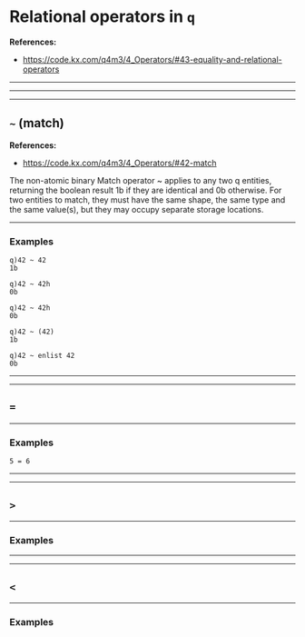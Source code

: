 # Relational operators in `q`

**References:**
- https://code.kx.com/q4m3/4_Operators/#43-equality-and-relational-operators

-----------------------------------------------------------------------------------
-----------------------------------------------------------------------------------
-----------------------------------------------------------------------------------



## `~` (match)

**References:**
- https://code.kx.com/q4m3/4_Operators/#42-match


The non-atomic binary Match operator ~ applies to any two q entities, returning the boolean result
1b if they are identical and 0b otherwise. For two entities to match, they must have the same shape,
the same type and the same value(s), but they may occupy separate storage locations.

-----------------------------------------------------------------------------------

### Examples

~~~~
q)42 ~ 42
1b
~~~~

~~~~
q)42 ~ 42h
0b
~~~~

~~~~
q)42 ~ 42h
0b
~~~~

~~~~
q)42 ~ (42)
1b
~~~~

~~~~
q)42 ~ enlist 42
0b
~~~~

-----------------------------------------------------------------------------------
-----------------------------------------------------------------------------------


## `=`


-----------------------------------------------------------------------------------

### Examples

~~~~
5 = 6
~~~~

-----------------------------------------------------------------------------------
-----------------------------------------------------------------------------------


## `>`


-----------------------------------------------------------------------------------

### Examples

-----------------------------------------------------------------------------------
-----------------------------------------------------------------------------------


## `<`

-----------------------------------------------------------------------------------

### Examples

